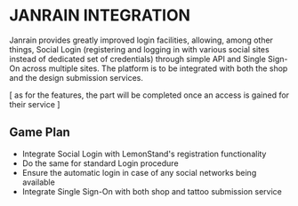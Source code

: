 JANRAIN INTEGRATION
===================

Janrain provides greatly improved login facilities, allowing, among other things, Social Login (registering and logging in with various social sites instead of dedicated set of credentials) through simple API and Single Sign-On across multiple sites. The platform is to be integrated with both the shop and the design submission services.

[ as for the features, the part will be completed once an access is gained for their service ]

Game Plan
---------

* Integrate Social Login with LemonStand's registration functionality
* Do the same for standard Login procedure
* Ensure the automatic login in case of any social networks being available
* Integrate Single Sign-On with both shop and tattoo submission service
